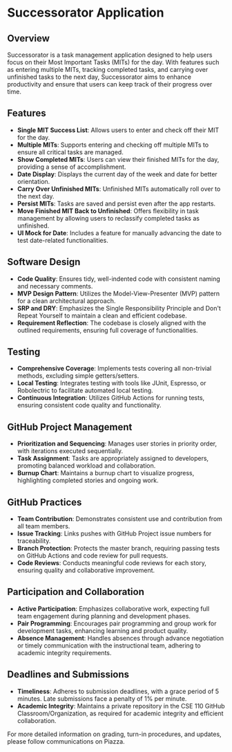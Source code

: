# Successorator Application

## Overview
Successorator is a task management application designed to help users focus on their Most Important Tasks (MITs) for the day. With features such as entering multiple MITs, tracking completed tasks, and carrying over unfinished tasks to the next day, Successorator aims to enhance productivity and ensure that users can keep track of their progress over time.

## Features
- **Single MIT Success List**: Allows users to enter and check off their MIT for the day.
- **Multiple MITs**: Supports entering and checking off multiple MITs to ensure all critical tasks are managed.
- **Show Completed MITs**: Users can view their finished MITs for the day, providing a sense of accomplishment.
- **Date Display**: Displays the current day of the week and date for better orientation.
- **Carry Over Unfinished MITs**: Unfinished MITs automatically roll over to the next day.
- **Persist MITs**: Tasks are saved and persist even after the app restarts.
- **Move Finished MIT Back to Unfinished**: Offers flexibility in task management by allowing users to reclassify completed tasks as unfinished.
- **UI Mock for Date**: Includes a feature for manually advancing the date to test date-related functionalities.

## Software Design
- **Code Quality**: Ensures tidy, well-indented code with consistent naming and necessary comments.
- **MVP Design Pattern**: Utilizes the Model-View-Presenter (MVP) pattern for a clean architectural approach.
- **SRP and DRY**: Emphasizes the Single Responsibility Principle and Don't Repeat Yourself to maintain a clean and efficient codebase.
- **Requirement Reflection**: The codebase is closely aligned with the outlined requirements, ensuring full coverage of functionalities.

## Testing
- **Comprehensive Coverage**: Implements tests covering all non-trivial methods, excluding simple getters/setters.
- **Local Testing**: Integrates testing with tools like JUnit, Espresso, or Robolectric to facilitate automated local testing.
- **Continuous Integration**: Utilizes GitHub Actions for running tests, ensuring consistent code quality and functionality.

## GitHub Project Management
- **Prioritization and Sequencing**: Manages user stories in priority order, with iterations executed sequentially.
- **Task Assignment**: Tasks are appropriately assigned to developers, promoting balanced workload and collaboration.
- **Burnup Chart**: Maintains a burnup chart to visualize progress, highlighting completed stories and ongoing work.

## GitHub Practices
- **Team Contribution**: Demonstrates consistent use and contribution from all team members.
- **Issue Tracking**: Links pushes with GitHub Project issue numbers for traceability.
- **Branch Protection**: Protects the master branch, requiring passing tests on GitHub Actions and code review for pull requests.
- **Code Reviews**: Conducts meaningful code reviews for each story, ensuring quality and collaborative improvement.

## Participation and Collaboration
- **Active Participation**: Emphasizes collaborative work, expecting full team engagement during planning and development phases.
- **Pair Programming**: Encourages pair programming and group work for development tasks, enhancing learning and product quality.
- **Absence Management**: Handles absences through advance negotiation or timely communication with the instructional team, adhering to academic integrity requirements.

## Deadlines and Submissions
- **Timeliness**: Adheres to submission deadlines, with a grace period of 5 minutes. Late submissions face a penalty of 1% per minute.
- **Academic Integrity**: Maintains a private repository in the CSE 110 GitHub Classroom/Organization, as required for academic integrity and efficient collaboration.

For more detailed information on grading, turn-in procedures, and updates, please follow communications on Piazza.
